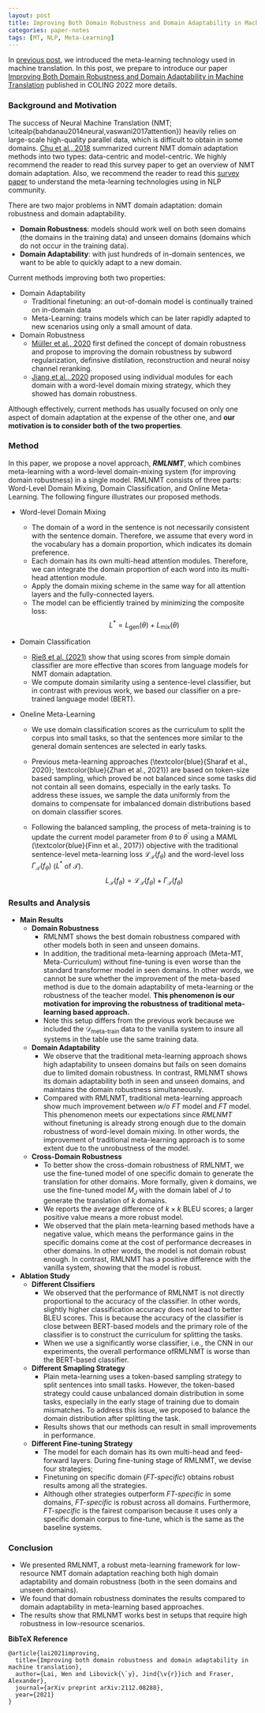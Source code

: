 ```yaml
---
layout: post
title: Improving Both Domain Robustness and Domain Adaptability in Machine Translation
categories: paper-notes
tags: [MT, NLP, Meta-Learning]
---
```


In [previous post](https://lavine-lmu.github.io/lavine_blog/notes/2022/08/20/Meta-Learning-for-Low-Resource-Neural-Machine-Translation.html), we introduced the meta-learning technology used in machine translation. In this post, we prepare to introduce our paper [Improving Both Domain Robustness and Domain Adaptability in Machine Translation](https://arxiv.org/pdf/2112.08288.pdf) published in COLING 2022 more details.

### Background and Motivation

The success of Neural Machine Translation (NMT; \citealp{bahdanau2014neural,vaswani2017attention}) heavily relies on large-scale high-quality parallel data, which is difficult to obtain in some domains. [Chu et al., 2018](https://aclanthology.org/C18-1111/) summarized current NMT domain adaptation methods into two types: data-centric and model-centric. We highly recommend the reader to read this survey paper to get an overview of NMT domain adaptation. Also, we recommend the reader to read this [survey paper](https://arxiv.org/abs/2007.09604) to understand the meta-learning technologies using in NLP community.

There are two major problems in NMT domain adaptation: domain robustness and domain adaptability.

+ **Domain Robustness**: models should work well on both seen domains (the domains in the training data) and unseen domains (domains which do not occur in the training data).
+ **Domain Adaptability**: with just hundreds of in-domain sentences, we want to be able to quickly adapt to a new domain. 

Current methods improving both two properties:

+ Domain Adaptability
  + Traditional finetuning: an out-of-domain model is continually trained on in-domain data
  + Meta-Learning: trains models which can be later rapidly adapted to new scenarios using only a small amount of data.
+ Domain Robustness
  + [Müller et al., 2020](https://aclanthology.org/2020.amta-research.14.pdf) first defined the concept of domain robustness and propose to improving the domain robustness by subword regularization, definsive distilation, reconstruction and neural noisy channel reranking.
  + [Jiang et al., 2020](https://doi.org/10.18653/v1/2020.acl-main.165) proposed using individual modules for each domain with a word-level domain mixing strategy, which they showed has domain robustness.

Although effectively, current methods has usually focused on only one aspect of domain adaptation at the expense of the other one, and **our motivation is to consider both of the two properties**.

### Method

In this paper, we propose a novel approach, ***RMLNMT***, which combines meta-learning with a word-level domain-mixing system (for improving domain robustness) in a single model. RMLNMT consists of three parts: Word-Level Domain Mixing, Domain Classification, and Online Meta-Learning. The following fingure illustrates our proposed methods.

+ Word-level Domain Mixing
  + The domain of a word in the sentence is not necessarily consistent with the sentence domain. Therefore, we assume that every word in the vocabulary has a domain proportion, which indicates its domain preference.
  + Each domain has its own multi-head attention modules. Therefore, we can integrate the domain proportion of each word into its multi-head attention module.
  + Apply the domain mixing scheme in the same way for all attention layers and the fully-connected layers.
  + The model can be efficiently trained by minimizing the composite loss: $$L^{*}=L_{\mathrm{gen}}(\theta)+L_{\mathrm{mix}}(\theta)$$

+ Domain Classification

  + [Rieß et al. (2021)](https://aclanthology.org/2021.mtsummit-research.15.pdf) show that using scores from simple domain classifier are more effective than scores from language models for NMT domain adaptation.
  + We compute domain similarity using a sentence-level classifier, but in contrast with previous work, we based our classifier on a pre-trained language model (BERT).

+ Oneline Meta-Learning

  + We use domain classification scores as the curriculum to split the corpus into small tasks, so that the sentences more similar to the general domain sentences are selected in early tasks.

  + Previous meta-learning approaches (\textcolor{blue}{Sharaf et al., 2020}; \textcolor{blue}{Zhan et al., 2021}) are based on token-size based sampling, which proved be not balanced since some tasks did not contain all seen domains, especially in the early tasks. To address these issues, we sample the data uniformly from the domains to compensate for imbalanced domain distributions based on domain classifier scores.

  + Following the balanced sampling, the process of meta-training is to update the current model parameter from $\theta$ to $\theta^{\prime}$ using a MAML (\textcolor{blue}{Finn et al., 2017}) objective with the traditional sentence-level meta-learning loss $\mathcal{L}_{\mathcal{T}}\left(f_{\theta}\right)$ and the word-level loss $\Gamma_{\mathcal{T}}\left(f_{\theta}\right)$ ($L^{*}$ of $\mathcal{T}$).
    $$
    L_{\mathcal{T}}\left(f_{\theta}\right) = \mathcal{L}_{\mathcal{T}}\left(f_{\theta}\right) +  \Gamma_{\mathcal{T}}\left(f_{\theta}\right)
    $$

### Results and Analysis

+ **Main Results**
  + **Domain Robustness**
    + RMLNMT shows the best domain robustness compared with other models both in seen and unseen domains.
    + In addition, the traditional meta-learning approach (Meta-MT, Meta-Curriculum) without fine-tuning is even worse than the standard transformer model in seen domains. In other words, we cannot be sure whether the improvement of the meta-based method is due to the domain adaptability of meta-learning or the robustness of the teacher model. **This phenomenon is our motivation for improving the robustness of traditional meta-learning based approach.** 
    + Note this setup differs from the previous work because we included the $\mathcal{D}_{\text {meta-train }}$ data to the vanilla system to insure all systems in the table use the same training data.
  + **Domain Adaptability**
    + We observe that the traditional meta-learning approach shows high adaptability to unseen domains but fails on seen domains due to limited domain robustness. In contrast, RMLNMT shows its domain adaptability both in seen and unseen domains, and maintains the domain robustness simultaneously.
    + Compared with RMLNMT, traditional meta-learning approach show much improvement between *w/o FT* model and *FT* model. This phenomenon meets our expectations since *RMLNMT* without finetuning is already strong enough due to the domain robustness of word-level domain mixing. In other words, the improvement of traditional meta-learning approach is to some extent due to the unrobustness of the model.
  + **Cross-Domain Robustness**
    + To better show the cross-domain robustness of RMLNMT, we use the fine-tuned model of one specific domain to generate the translation for other domains. More formally, given $k$ domains, we use the fine-tuned model $M_{J}$ with the domain label of $J$ to generate the translation of $k$ domains.
    + We reports the average difference of $k \times k$ BLEU scores; a larger positive value means a more robust model. 
    + We observed that the plain meta-learning based methods have a negative value, which means the performance gains in the specific domains come at the cost of performance decreases in other domains. In other words, the model is not domain robust enough. In contrast, RMLNMT has a positive difference with the vanilla system, showing that the model is robust.
+ **Ablation Study**
  + **Different Clssifiers**
    + We observed that the performance of RMLNMT is not directly proportional to the accuracy of the classifier. In other words, slightly higher classification accuracy does not lead to better BLEU scores. This is because the accuracy of the classifier is close between BERT-based models and the primary role of the classifier is to construct the curriculum for splitting the tasks.
    + When we use a significantly worse classifier, i.e., the CNN in our experiments, the overall performance ofRMLNMT is worse than the BERT-based classifier.
  + **Different Smapling Strategy**
    + Plain meta-learning uses a token-based sampling strategy to split sentences into small tasks. However, the token-based strategy could cause unbalanced domain distribution in some tasks, especially in the early stage of training due to domain mismatches. To address this issue, we proposed to balance the domain distribution after splitting the task.
    + Results shows that our methods can result in small improvements in performance.
  + **Different Fine-tuning Strategy**
    + The model for each domain has its own multi-head and feed-forward layers. During fine-tuning stage of RMLNMT, we devise four strategies;
    + Finetuning on specific domain (*FT-specific*) obtains robust results among all the strategies.
    + Although other strategies outperform *FT-specific* in some domains, *FT-specific* is robust across all domains. Furthermore, *FT-specific* is the fairest comparison because it uses only a specific domain corpus to fine-tune, which is the same as the baseline systems.

### Conclusion

+ We presented RMLNMT, a robust meta-learning framework for low-resource NMT domain adaptation reaching both high domain adaptability and domain robustness (both in the seen domains and unseen domains).
+ We found that domain robustness dominates the results compared to domain adaptability in meta-learning based approaches.
+ The results show that RMLNMT works best in setups that require high robustness in low-resource scenarios. 



__BibTeX Reference__

```bibtext
@article{lai2021improving,
  title={Improving both domain robustness and domain adaptability in machine translation},
  author={Lai, Wen and Libovick{\`y}, Jind{\v{r}}ich and Fraser, Alexander},
  journal={arXiv preprint arXiv:2112.08288},
  year={2021}
}
```

